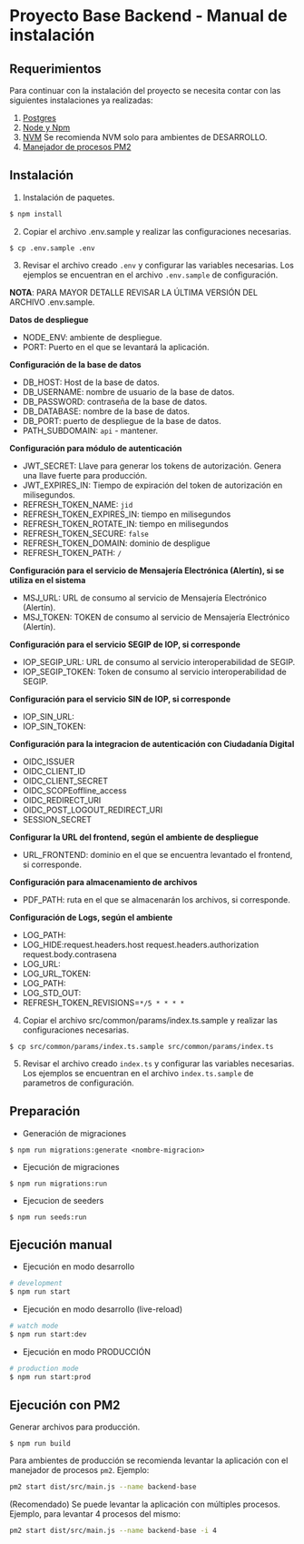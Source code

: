 # Proyecto Base Backend - Manual de instalación

## Requerimientos

Para continuar con la instalación del proyecto se necesita contar con las siguientes instalaciones ya realizadas:

1. [Postgres](https://www.postgresql.org/download/linux/debian/)
2. [Node y Npm](https://github.com/nodesource/distributions/blob/master/README.md)
3. [NVM](https://github.com/nvm-sh/nvm) Se recomienda NVM solo para ambientes de DESARROLLO.
4. [Manejador de procesos PM2](https://pm2.keymetrics.io/docs/usage/pm2-doc-single-page/)


## Instalación

1. Instalación de paquetes.
```bash
$ npm install
```

2. Copiar el archivo .env.sample y realizar las configuraciones necesarias.
```
$ cp .env.sample .env
```

3. Revisar el archivo creado `.env` y configurar las variables necesarias. Los ejemplos se encuentran en el archivo `.env.sample` de configuración.

**NOTA**: PARA MAYOR DETALLE REVISAR LA ÚLTIMA VERSIÓN DEL ARCHIVO .env.sample.

**Datos de despliegue**
- NODE_ENV: ambiente de despliegue.
- PORT: Puerto en el que se levantará la aplicación.

**Configuración de la base de datos**
- DB_HOST: Host de la base de datos.
- DB_USERNAME: nombre de usuario de la base de datos.
- DB_PASSWORD: contraseña de la base de datos.
- DB_DATABASE: nombre de la base de datos.
- DB_PORT: puerto de despliegue de la base de datos.
- PATH_SUBDOMAIN: `api` - mantener.

**Configuración para módulo de autenticación**
- JWT_SECRET: Llave para generar los tokens de autorización. Genera una llave fuerte para producción.
- JWT_EXPIRES_IN: Tiempo de expiración del token de autorización en milisegundos.
- REFRESH_TOKEN_NAME: `jid`
- REFRESH_TOKEN_EXPIRES_IN: tiempo en milisegundos
- REFRESH_TOKEN_ROTATE_IN: tiempo en milisegundos
- REFRESH_TOKEN_SECURE: `false`
- REFRESH_TOKEN_DOMAIN: dominio de despligue
- REFRESH_TOKEN_PATH: `/`

**Configuración para el servicio de Mensajería Electrónica (Alertín), si se utiliza en el sistema**
- MSJ_URL: URL de consumo al servicio de Mensajería Electrónico (Alertín).
- MSJ_TOKEN: TOKEN de consumo al servicio de Mensajería Electrónico (Alertín).

**Configuración para el servicio SEGIP de IOP, si corresponde**
- IOP_SEGIP_URL: URL de consumo al servicio interoperabilidad de SEGIP.
- IOP_SEGIP_TOKEN: Token de consumo al servicio interoperabilidad de SEGIP.

**Configuración para el servicio SIN de IOP, si corresponde**
- IOP_SIN_URL:
- IOP_SIN_TOKEN:

**Configuración para la integracion de autenticación con Ciudadanía Digital**
- OIDC_ISSUER
- OIDC_CLIENT_ID
- OIDC_CLIENT_SECRET
- OIDC_SCOPEoffline_access
- OIDC_REDIRECT_URI
- OIDC_POST_LOGOUT_REDIRECT_URI
- SESSION_SECRET

**Configurar la URL del frontend, según el ambiente de despliegue**
- URL_FRONTEND: dominio en el que se encuentra levantado el frontend, si corresponde.

**Configuración para almacenamiento de archivos**
- PDF_PATH: ruta en el que se almacenarán los archivos, si corresponde.

**Configuración de Logs, según el ambiente**
- LOG_PATH:
- LOG_HIDE:request.headers.host request.headers.authorization request.body.contrasena
- LOG_URL:
- LOG_URL_TOKEN:
- LOG_PATH:
- LOG_STD_OUT:
- REFRESH_TOKEN_REVISIONS=`*/5 * * * *`

4. Copiar el archivo src/common/params/index.ts.sample y realizar las configuraciones necesarias.
```
$ cp src/common/params/index.ts.sample src/common/params/index.ts
```

5. Revisar el archivo creado `index.ts` y configurar las variables necesarias. Los ejemplos se encuentran en el archivo `index.ts.sample` de parametros de configuración.

## Preparación

- Generación de migraciones
```
$ npm run migrations:generate <nombre-migracion>
```
- Ejecución de migraciones
```
$ npm run migrations:run
```
- Ejecucion de seeders
```
$ npm run seeds:run
```

## Ejecución manual

- Ejecución en modo desarrollo
```bash
# development
$ npm run start
```
- Ejecución en modo desarrollo (live-reload)
```bash
# watch mode
$ npm run start:dev
```
- Ejecución en modo PRODUCCIÓN
```bash
# production mode
$ npm run start:prod
```

## Ejecución con PM2

Generar archivos para producción.

```
$ npm run build
```

Para ambientes de producción se recomienda levantar la aplicación con el manejador de procesos `pm2`. Ejemplo:

```sh
pm2 start dist/src/main.js --name backend-base
```

(Recomendado) Se puede levantar la aplicación con múltiples procesos. Ejemplo, para levantar 4 procesos del mismo:

```sh
pm2 start dist/src/main.js --name backend-base -i 4
```

